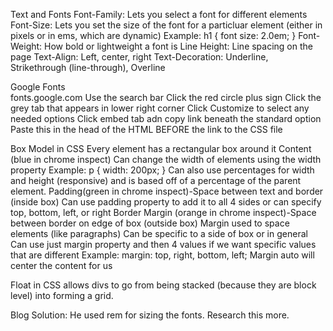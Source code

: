 Text and Fonts
  Font-Family: Lets you select a font for different elements
  Font-Size:  Lets you set the size of the font for a particluar element (either in pixels or in ems, which are dynamic)
    Example:
    h1 {
      font size: 2.0em;
    }
  Font-Weight: How bold or lightweight a font is
  Line Height: Line spacing on the page
  Text-Align:  Left, center, right
  Text-Decoration: Underline, Strikethrough (line-through), Overline

Google Fonts  
  fonts.google.com
  Use the search bar
  Click the red circle plus sign
  Click the grey tab that appears in lower right corner
  Click Customize to select any needed options
  Click embed tab adn copy link beneath the standard option
  Paste this in the head of the HTML BEFORE the link to the CSS file

Box Model in CSS
  Every element has a rectangular box around it
    Content (blue in chrome inspect)
      Can change the width of elements using the width property
        Example:
          p {
            width: 200px;
          }
      Can also use percentages for width and height (responsive) and is based off of a percentage of the parent element.
    Padding(green in chrome inspect)-Space between text and border (inside box)
      Can use padding property to add it to all 4 sides or can specify top, bottom, left, or right
    Border
    Margin (orange in chrome inspect)-Space between border on edge of box (outside box)
      Margin used to space elements (like paragraphs)
      Can be specific to a side of box or in general
        Can use just margin property and then 4 values if we want specific values that are different
        Example:
          margin: top, right, bottom, left;
        Margin auto will center the content for us

Float in CSS allows divs to go from being stacked (because they are block level) into forming a grid.

Blog Solution:
  He used rem for sizing the fonts.  Research this more.
